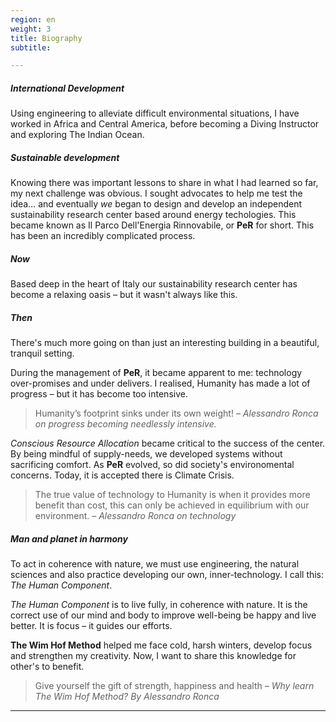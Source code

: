 ```yaml
---
region: en
weight: 3
title: Biography
subtitle:

---
```


<!--#### Alessandro Ronca's Biography -->

##### International Development

Using engineering to alleviate difficult environmental situations, I have worked in Africa and Central America, before becoming a Diving Instructor and exploring The Indian Ocean.

##### Sustainable development

Knowing there was important lessons to share in what I had learned so far, my next challenge was obvious. I sought advocates to help me test the idea… and eventually _we_ began to design and develop an independent sustainability research center based around energy techologies. This became known as <span lang="it">Il Parco Dell'Energia Rinnovabile</span>, or **PeR** for short. This has been an incredibly complicated process.

##### Now

Based deep in the heart of Italy our sustainability research center has become a relaxing oasis – but it wasn't always like this.

##### Then

There's much more going on than just an interesting building in a beautiful, tranquil setting.

During the management of **PeR**, it became apparent to me: technology over-promises and under delivers. I realised, Humanity has made a lot of progress – but it has become too intensive.

> Humanity’s footprint sinks under its own weight! <cite>– Alessandro Ronca on progress becoming needlessly intensive.</cite>

_Conscious Resource Allocation_ became critical to the success of the center. By being mindful of supply-needs, we developed systems without sacrificing comfort. As **PeR** evolved, so did society's environomental concerns. Today, it is accepted there is Climate Crisis.

> The true value of technology to Humanity is when it provides more benefit than cost, this can only be achieved in equilibrium with our environment. <cite>– Alessandro Ronca on technology</cite>

##### Man and planet in harmony

To act in coherence with nature, we must use engineering, the natural sciences and also practice developing our own, inner-technology. I call this: _The Human Component_.

_The Human Component_ is to live fully, in coherence with nature. It is the correct use of our mind and body to improve well-being be happy and live better. It is focus – it guides our efforts.

**The Wim Hof Method** helped me face cold, harsh winters, develop focus and strengthen my creativity. Now, I want to share this knowledge for other's to benefit.

> Give yourself the gift of strength, happiness and health <cite>– Why learn The Wim Hof Method? By Alessandro Ronca</cite>

* * *
